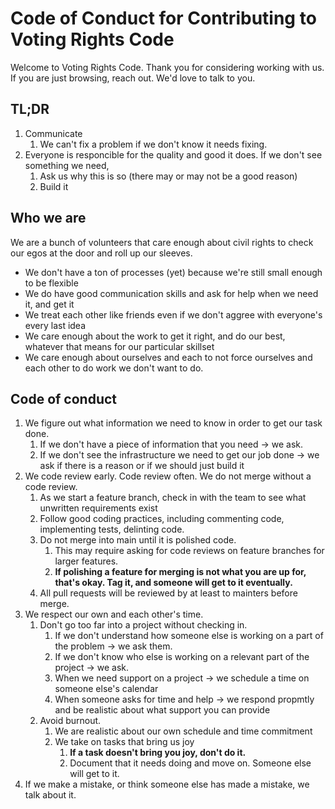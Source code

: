 
# Code of Conduct for Contributing to Voting Rights Code
Welcome to Voting Rights Code. Thank you for considering working with us. If you are just browsing, reach out. We'd love to talk to you. 

## TL;DR
1. Communicate
    1. We can't fix a problem if we don't know it needs fixing.  
2. Everyone is responcible for the quality and good it does. If we don't see something we need, 
    1. Ask us why this is so (there may or may not be a good reason)
    1. Build it 

## Who we are
We are a bunch of volunteers that care enough about civil rights to check our egos at the door and roll up our sleeves. 
* We don't have a ton of processes (yet) because we're still small enough to be flexible
* We do have good communication skills and ask for help when we need it, and get it
* We treat each other like friends even if we don't aggree with everyone's every last idea
* We care enough about the work to get it right, and do our best, whatever that means for our particular skillset 
* We care enough about ourselves and each to not force ourselves and each other to do work we don't want to do.

## Code of conduct

1. We figure out what information we need to know in order to get our task done.
    1. If we don't have a piece of information that you need -> we ask.
    1. If we don't see the infrastructure we need to get our job done  -> we ask if there is a reason or if we should just build it 
1. We code review early. Code review often. We do not merge without a code review. 
    1. As we start a feature branch, check in with the team to see what unwritten requirements exist
    1. Follow good coding practices, including commenting code, implementing tests, delinting code.
    1. Do not merge into main until it is polished code. 
        1. This may require asking for code reviews on feature branches for larger features.
        1. **If polishing a feature for merging is not what you are up for, that's okay. Tag it, and someone will get to it eventually.**
    1. All pull requests will be reviewed by at least to mainters before merge.
1. We respect our own and each other's time. 
    1. Don't go too far into a project without checking in.
        1. If we don't understand how someone else is working on a part of the problem -> we ask them. 
        1. If we don't know who else is working on a relevant part of the project -> we ask.
        1. When we need support on a project -> we schedule a time on someone else's calendar
        1. When someone asks for time and help -> we respond propmtly and be realistic about what support you can provide
    1. Avoid burnout. 
        1. We are realistic about our own schedule and time commitment 
        1. We take on tasks that bring us joy
            1. **If a task doesn't bring you joy, don't do it.**
            1. Document that it needs doing and move on. Someone else will get to it.
1. If we make a mistake, or think someone else has made a mistake, we talk about it.
